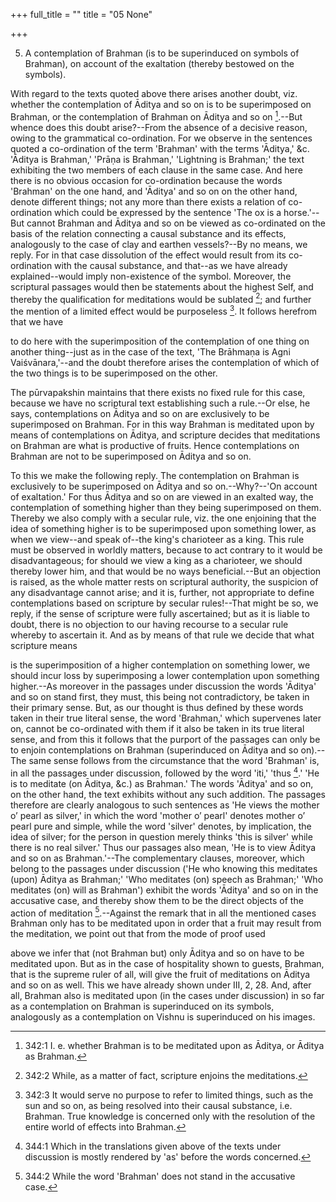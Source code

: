 +++
full_title = ""
title = "05 None"

+++


5. A contemplation of Brahman (is to be superinduced on symbols of Brahman), on account of the exaltation (thereby bestowed on the symbols).

With regard to the texts quoted above there arises another doubt, viz. whether the contemplation of Āditya and so on is to be superimposed on Brahman, or the contemplation of Brahman on Āditya and so on [^fn_210].--But whence does this doubt arise?--From the absence of a decisive reason, owing to the grammatical co-ordination. For we observe in the sentences quoted a co-ordination of the term 'Brahman' with the terms 'Āditya,' &c. 'Āditya is Brahman,' 'Prāṇa is Brahman,' 'Lightning is Brahman;' the text exhibiting the two members of each clause in the same case. And here there is no obvious occasion for co-ordination because the words 'Brahman' on the one hand, and 'Āditya' and so on on the other hand, denote different things; not any more than there exists a relation of co-ordination which could be expressed by the sentence 'The ox is a horse.'--But cannot Brahman and Āditya and so on be viewed as co-ordinated on the basis of the relation connecting a causal substance and its effects, analogously to the case of clay and earthen vessels?--By no means, we reply. For in that case dissolution of the effect would result from its co-ordination with the causal substance, and that--as we have already explained--would imply non-existence of the symbol. Moreover, the scriptural passages would then be statements about the highest Self, and thereby the qualification for meditations would be sublated [^fn_211]; and further the mention of a limited effect would be purposeless  [^fn_212]. It follows herefrom that we have

[^fn_210]: 342:1 I. e. whether Brahman is to be meditated upon as Āditya, or Āditya as Brahman.

[^fn_211]: 342:2 While, as a matter of fact, scripture enjoins the meditations.

[^fn_212]: 342:3 It would serve no purpose to refer to limited things, such as  the sun and so on, as being resolved into their causal substance, i.e. Brahman. True knowledge is concerned only with the resolution of the entire world of effects into Brahman.

to do here with the superimposition of the contemplation of one thing on another thing--just as in the case of the text, 'The Brāhmaṇa is Agni Vaiśvānara,'--and the doubt therefore arises the contemplation of which of the two things is to be superimposed on the other.

The pūrvapakshin maintains that there exists no fixed rule for this case, because we have no scriptural text establishing such a rule.--Or else, he says, contemplations on Āditya and so on are exclusively to be superimposed on Brahman. For in this way Brahman is meditated upon by means of contemplations on Āditya, and scripture decides that meditations on Brahman are what is productive of fruits. Hence contemplations on Brahman are not to be superimposed on Āditya and so on.

To this we make the following reply. The contemplation on Brahman is exclusively to be superimposed on Āditya and so on.--Why?--'On account of exaltation.' For thus Āditya and so on are viewed in an exalted way, the contemplation of something higher than they being superimposed on them. Thereby we also comply with a secular rule, viz. the one enjoining that the idea of something higher is to be superimposed upon something lower, as when we view--and speak of--the king's charioteer as a king. This rule must be observed in worldly matters, because to act contrary to it would be disadvantageous; for should we view a king as a charioteer, we should thereby lower him, and that would be no ways beneficial.--But an objection is raised, as the whole matter rests on scriptural authority, the suspicion of any disadvantage cannot arise; and it is, further, not appropriate to define contemplations based on scripture by secular rules!--That might be so, we reply, if the sense of scripture were fully ascertained; but as it is liable to doubt, there is no objection to our having recourse to a secular rule whereby to ascertain it. And as by means of that rule we decide that what scripture means

is the superimposition of a higher contemplation on something lower, we should incur loss by superimposing a lower contemplation upon something higher.--As moreover in the passages under discussion the words 'Āditya' and so on stand first, they must, this being not contradictory, be taken in their primary sense. But, as our thought is thus defined by these words taken in their true literal sense, the word 'Brahman,' which supervenes later on, cannot be co-ordinated with them if it also be taken in its true literal sense, and from this it follows that the purport of the passages can only be to enjoin contemplations on Brahman (superinduced on Āditya and so on).--The same sense follows from the circumstance that the word 'Brahman' is, in all the passages under discussion, followed by the word 'iti,' 'thus [^fn_213].' 'He is to meditate (on Āditya, &c.) as Brahman.' The words 'Āditya' and so on, on the other hand, the text exhibits without any such addition. The passages therefore are clearly analogous to such sentences as 'He views the mother o’ pearl as silver,' in which the word 'mother o’ pearl' denotes mother o’ pearl pure and simple, while the word 'silver' denotes, by implication, the idea of silver; for the person in question merely thinks 'this is silver' while there is no real silver.' Thus our passages also mean, 'He is to view Āditya and so on as Brahman.'--The complementary clauses, moreover, which belong to the passages under discussion ('He who knowing this meditates (upon) Āditya as Brahman;' 'Who meditates (on) speech as Brahman;' 'Who meditates (on) will as Brahman') exhibit the words 'Āditya' and so on in the accusative case, and thereby show them to be the direct objects of the action of meditation [^fn_214].--Against the remark that in all the mentioned cases Brahman only has to be meditated upon in order that a fruit may result from the meditation, we point out that from the mode of proof used

[^fn_213]: 344:1 Which in the translations given above of the texts under discussion is mostly rendered by 'as' before the words concerned.

[^fn_214]: 344:2 While the word 'Brahman' does not stand in the accusative case.

above we infer that (not Brahman but) only Āditya and so on have to be meditated upon. But as in the case of hospitality shown to guests, Brahman, that is the supreme ruler of all, will give the fruit of meditations on Āditya and so on as well. This we have already shown under III, 2, 28. And, after all, Brahman also is meditated upon (in the cases under discussion) in so far as a contemplation on Brahman is superinduced on its symbols, analogously as a contemplation on Vishnu is superinduced on his images.

